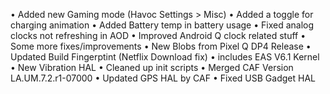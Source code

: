 • Added new Gaming mode
  (Havoc Settings > Misc)
• Added a toggle for charging animation
• Added Battery temp in battery usage
• Fixed analog clocks not refreshing in AOD
• Improved Android Q clock related stuff
• Some more fixes/improvements
• New Blobs from Pixel Q DP4 Release
• Updated Build Fingerptint (Netflix Download fix)
• includes EAS V6.1 Kernel
• New Vibration HAL
• Cleaned up init scripts
• Merged CAF Version LA.UM.7.2.r1-07000
• Updated GPS HAL by CAF
• Fixed USB Gadget HAL
